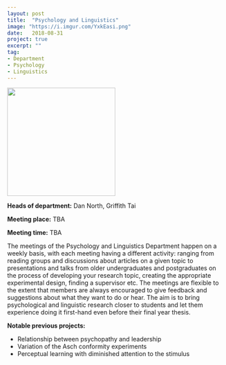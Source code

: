 ```yaml
---
layout: post
title:  "Psychology and Linguistics"
image: "https://i.imgur.com/YxkEasi.png"
date:   2018-08-31
project: true
excerpt: ""
tag:
- Department
- Psychology
- Linguistics
---
```

<img src="https://i.imgur.com/YxkEasi.png" width="250px" height="250px"/>

**Heads of department:** Dan North, Griffith Tai

**Meeting place:**  TBA

**Meeting time:** TBA

The meetings of the Psychology and Linguistics Department happen on a weekly basis, with each meeting having a different activity: ranging from reading groups and discussions about articles on a given topic to presentations and talks from older undergraduates and postgraduates on the process of developing your research topic, creating the appropriate experimental design, finding a supervisor etc. The meetings are flexible to the extent that members are always encouraged to give feedback and suggestions about what they want to do or hear. The aim is to bring psychological and linguistic research closer to students and let them experience doing it first-hand even before their final year thesis.

**Notable previous projects:**  
- Relationship between psychopathy and leadership  
- Variation of the Asch conformity experiments
- Perceptual learning with diminished attention to the stimulus
